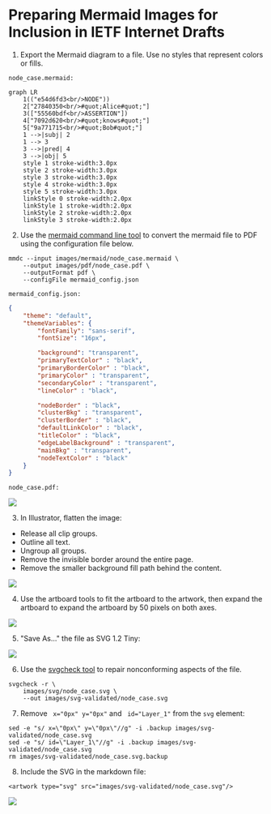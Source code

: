 # Preparing Mermaid Images for Inclusion in IETF Internet Drafts

1. Export the Mermaid diagram to a file. Use no styles that represent colors or fills.

`node_case.mermaid:`

```mermaid
graph LR
    1(("e54d6fd3<br/>NODE"))
    2["27840350<br/>#quot;Alice#quot;"]
    3(["55560bdf<br/>ASSERTION"])
    4["7092d620<br/>#quot;knows#quot;"]
    5["9a771715<br/>#quot;Bob#quot;"]
    1 -->|subj| 2
    1 --> 3
    3 -->|pred| 4
    3 -->|obj| 5
    style 1 stroke-width:3.0px
    style 2 stroke-width:3.0px
    style 3 stroke-width:3.0px
    style 4 stroke-width:3.0px
    style 5 stroke-width:3.0px
    linkStyle 0 stroke-width:2.0px
    linkStyle 1 stroke-width:2.0px
    linkStyle 2 stroke-width:2.0px
    linkStyle 3 stroke-width:2.0px
```

2. Use the [mermaid command line tool](https://github.com/mermaid-js/mermaid-cli) to convert the mermaid file to PDF using the configuration file below.

```zsh!
mmdc --input images/mermaid/node_case.mermaid \
    --output images/pdf/node_case.pdf \
    --outputFormat pdf \
    --configFile mermaid_config.json
```

`mermaid_config.json:`

```json
{
    "theme": "default",
    "themeVariables": {
        "fontFamily": "sans-serif",
        "fontSize": "16px",

        "background": "transparent",
        "primaryTextColor" : "black",
        "primaryBorderColor" : "black",
        "primaryColor" : "transparent",
        "secondaryColor" : "transparent",
        "lineColor" : "black",

        "nodeBorder" : "black",
        "clusterBkg" : "transparent",
        "clusterBorder" : "black",
        "defaultLinkColor" : "black",
        "titleColor" : "black",
        "edgeLabelBackground" : "transparent",
        "mainBkg" : "transparent",
        "nodeTextColor" : "black"
    }
}
```

`node_case.pdf:`

![](https://i.imgur.com/4R7RjVC.png)

3. In Illustrator, flatten the image:

* Release all clip groups.
* Outline all text.
* Ungroup all groups.
* Remove the invisible border around the entire page.
* Remove the smaller background fill path behind the content.

![](https://i.imgur.com/ZOGFrpT.png)

4. Use the artboard tools to fit the artboard to the artwork, then expand the artboard to expand the artboard by 50 pixels on both axes.

![](https://i.imgur.com/VZFw49t.png)

5. "Save As..." the file as SVG 1.2 Tiny:

![](https://i.imgur.com/F5SodRN.png)

6. Use the [svgcheck tool](https://github.com/ietf-tools/svgcheck) to repair nonconforming aspects of the file.

```
svgcheck -r \
    images/svg/node_case.svg \
    --out images/svg-validated/node_case.svg
```

7. Remove ` x="0px" y="0px"` and ` id="Layer_1"` from the `svg` element:

```
sed -e "s/ x=\"0px\" y=\"0px\"//g" -i .backup images/svg-validated/node_case.svg
sed -e "s/ id=\"Layer_1\"//g" -i .backup images/svg-validated/node_case.svg
rm images/svg-validated/node_case.svg.backup
```

8. Include the SVG in the markdown file:

```
<artwork type="svg" src="images/svg-validated/node_case.svg"/>
```

![](https://i.imgur.com/WVciwBs.png)
